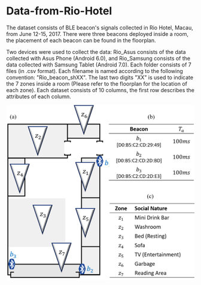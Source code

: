 # Data-from-Rio-Hotel

The dataset consists of BLE beacon's signals collected in Rio Hotel, Macau, from June 12-15, 2017.
There were three beacons deployed inside a room, the placement of each beacon can be found in the floorplan.

Two devices were used to collect the data: Rio_Asus consists of the data collected with Asus Phone (Android 6.0), and Rio_Samsung consists of the data collected with Samsung Tablet (Android 7.0).
Each folder consists of 7 files (in .csv format). Each filename is named according to the following convention: "Rio_beacon_shXX". The last two digits "XX" is used to indicate the 7 zones inside a room (Please refer to the floorplan for the location of each zone).
Each dataset consists of 10 columns, the first row describes the attributes of each column.


<p align="center">
  <img alt="Tailored software services including concept, design, development and testing" src="/floorplan.tif" />
</p>
